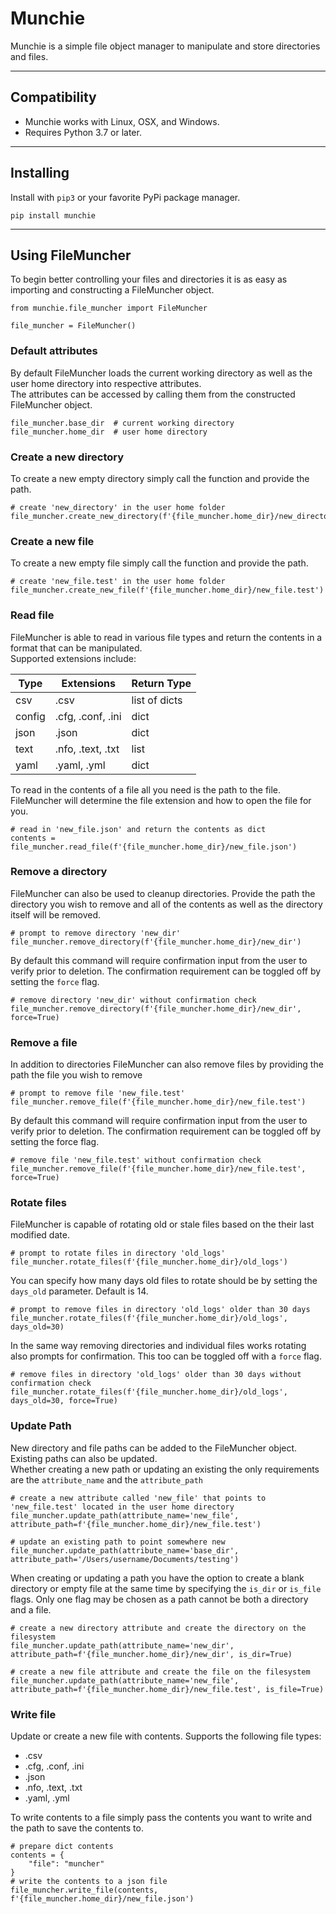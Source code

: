 # Munchie

Munchie is a simple file object manager to manipulate and store directories and files.  

---

## Compatibility
* Munchie works with Linux, OSX, and Windows.  
* Requires Python 3.7 or later.  

---

## Installing
Install with `pip3` or your favorite PyPi package manager.  
```
pip install munchie
```

---

## Using FileMuncher

To begin better controlling your files and directories it is as easy as importing and constructing a FileMuncher object.  
```
from munchie.file_muncher import FileMuncher

file_muncher = FileMuncher()
```

### Default attributes

By default FileMuncher loads the current working directory as well as the user home directory into respective attributes.  
The attributes can be accessed by calling them from the constructed FileMuncher object.  
```
file_muncher.base_dir  # current working directory
file_muncher.home_dir  # user home directory
```

### Create a new directory

To create a new empty directory simply call the function and provide the path.  
```
# create 'new_directory' in the user home folder
file_muncher.create_new_directory(f'{file_muncher.home_dir}/new_directory')
```

### Create a new file

To create a new empty file simply call the function and provide the path.  
```
# create 'new_file.test' in the user home folder
file_muncher.create_new_file(f'{file_muncher.home_dir}/new_file.test')
```

### Read file

FileMuncher is able to read in various file types and return the contents in a format that can be manipulated.  
Supported extensions include:

<table>
<thead>
  <tr>
    <th>Type</th>
    <th>Extensions</th>
    <th>Return Type</th>
  </tr>
</thead>
<tbody>
  <tr>
    <td>csv</td>
    <td>.csv</td>
    <td>list of dicts</td>
  </tr>
  <tr>
    <td>config</td>
    <td>.cfg, .conf, .ini</td>
    <td>dict</td>
  </tr>
  <tr>
    <td>json</td>
    <td>.json</td>
    <td>dict</td>
  </tr>
  <tr>
    <td>text</td>
    <td>.nfo, .text, .txt</td>
    <td>list</td>
  </tr>
  <tr>
    <td>yaml</td>
    <td>.yaml, .yml</td>
    <td>dict</td>
  </tr>
</tbody>
</table>

To read in the contents of a file all you need is the path to the file. FileMuncher will determine the file extension and how to open the file for you.  
```
# read in 'new_file.json' and return the contents as dict
contents = file_muncher.read_file(f'{file_muncher.home_dir}/new_file.json')
```

### Remove a directory

FileMuncher can also be used to cleanup directories. Provide the path the directory you wish to remove and all of the contents as well as the directory itself will be removed.  
```
# prompt to remove directory 'new_dir'
file_muncher.remove_directory(f'{file_muncher.home_dir}/new_dir')
```
By default this command will require confirmation input from the user to verify prior to deletion. The confirmation requirement can be toggled off by setting the `force` flag.  
```
# remove directory 'new_dir' without confirmation check
file_muncher.remove_directory(f'{file_muncher.home_dir}/new_dir', force=True)
```

### Remove a file

In addition to directories FileMuncher can also remove files by providing the path the file you wish to remove
```
# prompt to remove file 'new_file.test'
file_muncher.remove_file(f'{file_muncher.home_dir}/new_file.test')
```
By default this command will require confirmation input from the user to verify prior to deletion. The confirmation requirement can be toggled off by setting the force flag.  
```
# remove file 'new_file.test' without confirmation check
file_muncher.remove_file(f'{file_muncher.home_dir}/new_file.test', force=True)
```

### Rotate files

FileMuncher is capable of rotating old or stale files based on the their last modified date.
```
# prompt to rotate files in directory 'old_logs'
file_muncher.rotate_files(f'{file_muncher.home_dir}/old_logs')
```

You can specify how many days old files to rotate should be by setting the `days_old` parameter. Default is 14.
```
# prompt to remove files in directory 'old_logs' older than 30 days
file_muncher.rotate_files(f'{file_muncher.home_dir}/old_logs', days_old=30)
```

In the same way removing directories and individual files works rotating also prompts for confirmation. This too can be toggled off with a `force` flag.  
```
# remove files in directory 'old_logs' older than 30 days without confirmation check
file_muncher.rotate_files(f'{file_muncher.home_dir}/old_logs', days_old=30, force=True)
```


### Update Path

New directory and file paths can be added to the FileMuncher object. Existing paths can also be updated.  
Whether creating a new path or updating an existing the only requirements are the `attribute_name` and the `attribute_path`
```
# create a new attribute called 'new_file' that points to 'new_file.test' located in the user home directory
file_muncher.update_path(attribute_name='new_file', attribute_path=f'{file_muncher.home_dir}/new_file.test')

# update an existing path to point somewhere new
file_muncher.update_path(attribute_name='base_dir', attribute_path='/Users/username/Documents/testing')
```
When creating or updating a path you have the option to create a blank directory or empty file at the same time by specifying the `is_dir` or `is_file` flags. Only one flag may be chosen as a path cannot be both a directory and a file.
```
# create a new directory attribute and create the directory on the filesystem
file_muncher.update_path(attribute_name='new_dir', attribute_path=f'{file_muncher.home_dir}/new_dir', is_dir=True)

# create a new file attribute and create the file on the filesystem
file_muncher.update_path(attribute_name='new_file', attribute_path=f'{file_muncher.home_dir}/new_file.test', is_file=True)
```

### Write file

Update or create a new file with contents. Supports the following file types:
* .csv
* .cfg, .conf, .ini
* .json
* .nfo, .text, .txt
* .yaml, .yml

To write contents to a file simply pass the contents you want to write and the path to save the contents to.  
```
# prepare dict contents
contents = {
    "file": "muncher"
}
# write the contents to a json file
file_muncher.write_file(contents, f'{file_muncher.home_dir}/new_file.json')
```
